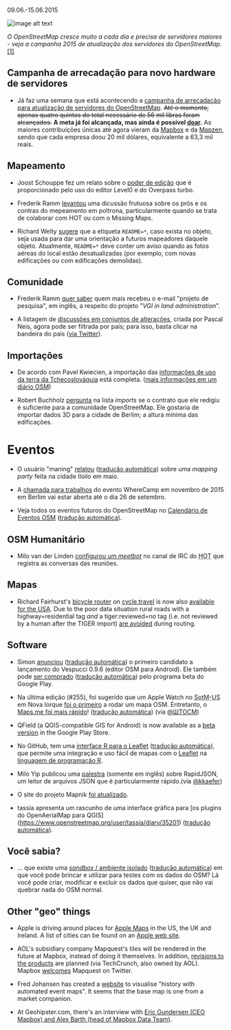 09.06.-15.06.2015

![image alt text](http://blog.openstreetmap.de/wp-uploads//2015/06/donate-for-new-hardware-2015-640.png)

*O OpenStreetMap cresce muito a cada dia e precisa de servidores maiores - veja a campanha 2015 de atualização dos servidores do OpenStreetMap*. [[1]](#campanha-de-arrecadação-para-novo-hardware-de-servidores)

## Campanha de arrecadação para novo hardware de servidores

* Já faz uma semana que está acontecendo a [campanha de arrecadação para atualização de servidores do OpenStreetMap][campanha]. <del>Até o momento, apenas quatro quintos do total necessário de 56 mil libras foram alcançados.</del> **A meta já foi alcançada, mas ainda é possível [doar][campanha].** As maiores contribuições únicas até agora vieram da [Mapbox] e da [Mapzen], sendo que cada empresa doou 20 mil dólares, equivalente a 63,3 mil reais.

[campanha]: http://donate.openstreetmap.org/server2015/
[Mapbox]: www.mapbox.com
[Mapzen]: www.mapzen.com

## Mapeamento

* Joost Schouppe fez um relato sobre o [poder de edição](http://www.openstreetmap.org/user/joost%20schouppe/diary/35194) que é proporcionado pelo uso do editor Level0 e do Overpass turbo.

* Frederik Ramm [levantou](https://lists.openstreetmap.org/pipermail/talk/2015-June/073264.html) uma dicussão frutuosa sobre os prós e os contras do mepeamento em poltrona, particularmente quando se trata de colaborar com HOT ou com o Missing Maps.

* Richard Welty [sugere](https://lists.openstreetmap.org/pipermail/talk/2015-June/073253.html) que a etiqueta `README=*`, caso exista no objeto, seja usada para dar uma orientação a futuros mapeadores daquele objeto. Atualmente, `README=*` deve conter um aviso quando as fotos aéreas do local estão desatualizadas (por exemplo, com novas edificações ou com edificações demolidas).

## Comunidade

* Frederik Ramm [quer saber](https://lists.openstreetmap.org/pipermail/talk/2015-June/073251.html) quem mais recebeu o e-mail "projeto de pesquisa", em inglês, a respeito do projeto "_VGI in land administration_".

* A listagem de [discussões em conjuntos de alterações](http://resultmaps.neis-one.org/osm-discussions#2/33.0/-33.8), criada por Pascal Neis, agora pode ser filtrada por país; para isso, basta clicar na  bandeira do país ([via Twitter](https://twitter.com/pascal_n/status/610182326824341504)).

## Importações

* De acordo com Pavel Kwiecien, a importação das [informações de uso da terra da Tchecoslováquia](https://lists.openstreetmap.org/pipermail/talk-cz/2015-June/011971.html) está completa. ([mais informações em um diário OSM](https://www.openstreetmap.org/user/xkomczax/diary/35230))

* Robert Buchholz [pergunta](https://lists.openstreetmap.org/pipermail/imports/2015-June/003944.html) na lista _imports_ se o contrato que ele redigiu é suficiente para a comunidade OpenStreetMap. Ele gostaria de importar dados 3D para a cidade de Berlim; a altura mínima das edificações.

# Eventos

* O usuário "maning" [relatou](https://www.openstreetmap.org/user/maning/diary/35196) ([tradução automática](https://translate.google.com/translate?hl=pt-BR&sl=en&tl=pt&u=https%3A%2F%2Fwww.openstreetmap.org%2Fuser%2Fmaning%2Fdiary%2F35196)) sobre uma *mapping party* feita na cidade Iloilo em maio.

* A [chamada para trabalhos](http://wherecamp.de/cfp) do evento WhereCamp em novembro de 2015 em Berlim vai estar aberta até o dia 26 de setembro.

* Veja todos os eventos futuros do OpenStreetMap no [Calendário de Eventos OSM](https://wiki.openstreetmap.org/wiki/Current_events) ([tradução automática](https://translate.google.com/translate?hl=pt-BR&sl=en&tl=pt&u=https%3A%2F%2Fwiki.openstreetmap.org%2Fwiki%2FCurrent_events)).

## OSM Humanitário

* Milo van der Linden [configurou um *meetbot*](https://lists.openstreetmap.org/pipermail/hot/2015-June/009486.html) no canal de IRC do <abbr title="Time Humanitário do OpenStreetMap (Humanitarian OpenStreetMap Team)">HOT</abbr>  que registra as conversas das reuniões.

## Mapas

* Richard Fairhurst's [bicycle router](http://cycle.travel/map) on [cycle.travel](http://cycle.travel/) is now also [available for the USA](https://lists.openstreetmap.org/pipermail/talk-us/2015-June/014991.html). Due to the poor data situation rural roads with a highway=residential tag *and* a tiger:reviewed=no tag (i.e. not reviewed by a human after the TIGER import) [are avoided](http://cycle.travel/map/journey/13139) during routing.

## Software

* Simon [anunciou](http://www.openstreetmap.org/user/SimonPoole/diary/35190) ([tradução automática](https://translate.google.com/translate?hl=pt-BR&sl=en&tl=pt&u=http%3A%2F%2Fwww.openstreetmap.org%2Fuser%2FSimonPoole%2Fdiary%2F35190&sandbox=1)) o primeiro candidato a lançamento do Vespucci 0.9.6 (editor OSM para Android). Ele também pode [ser comprado](http://www.openstreetmap.org/user/SimonPoole/diary/35210) ([tradução automática](https://translate.google.com/translate?hl=pt-BR&sl=en&tl=pt&u=http%3A%2F%2Fwww.openstreetmap.org%2Fuser%2FSimonPoole%2Fdiary%2F35210&sandbox=1)) pelo programa beta do Google Play.

* Na última edição (#255), foi sugerido que um Apple Watch no <abbr title="Estado do Mapa - Estados Unidos (State of the Map - United States)">SotM-US</abbr> em Nova Iorque [foi o primeiro](https://twitter.com/OSM_Tech/status/607936023075680256) a rodar um mapa OSM.  Entretanto, o [Maps.me foi mais rápido](http://blog.maps.me/2015/05/mapsme-version-for-apple-watch-how-to.html)! ([tradução automática](https://translate.google.com/translate?hl=pt-BR&sl=en&tl=pt&u=http%3A%2F%2Fblog.maps.me%2F2015%2F05%2Fmapsme-version-for-apple-watch-how-to.html))   (via [@ШТОСМ](https://twitter.com/shtosm/status/608906204803440640))

* QField (a QGIS-compatible GIS for Android) is now available as a [beta version](http://www.opengis.ch/2015/06/15/qfield-in-the-wild/) in the Google Play Store.

* No GitHub, tem uma [interface R para o Leaflet](http://rstudio.github.io/leaflet/) ([tradução automática](https://translate.google.com/translate?hl=pt-BR&sl=en&tl=pt&u=http%3A%2F%2Frstudio.github.io%2Fleaflet%2F)), que permite uma integração e uso fácil de mapas com o [Leaflet](http://leafletjs.com/) na [linguagem de programação R](https://pt.wikipedia.org/wiki/R_%28linguagem_de_programa%C3%A7%C3%A3o%29).

* Milo Yip publicou uma [palestra](http://pt.slideshare.net/miloyip/how-to-write-the-fastest-json-parser-writer-in-the-world-20150328) (somente em inglês) sobre RapidJSON, um leitor de arquivos JSON que é particularmente rápido.(via [@kkaefer](https://twitter.com/kkaefer/status/610106126206636033))

* O site do projeto Mapnik [foi atualizado](http://mapnik.org/).

* tassia apresenta um rascunho de uma interface gráfica para [os plugins do OpenAerialMap para QGIS] (https://www.openstreetmap.org/user/tassia/diary/35201) ([tradução automática](https://translate.google.com/translate?hl=pt-BR&sl=en&tl=pt&u=https%3A%2F%2Fwww.openstreetmap.org%2Fuser%2Ftassia%2Fdiary%2F35201&sandbox=1)).

## Você sabia?

* ... que existe uma [*sandbox* / ambiente isolado](http://wiki.openstreetmap.org/wiki/Sandbox_for_editing) ([tradução automática](https://translate.google.com/translate?sl=en&tl=pt&js=y&prev=_t&hl=pt-BR&ie=UTF-8&u=http%3A%2F%2Fwiki.openstreetmap.org%2Fwiki%2FSandbox_for_editing)) em que você pode brincar e utilizar para testes com os dados do OSM? Lá você pode criar, modificar e excluir os dados que quiser, que não vai quebrar nada do OSM normal.

## Other "geo" things

* Apple is driving around places for [Apple Maps](http://www.macrumors.com/2015/06/17/apple-maps-vehicles-england-new-orleans/) in the US, the UK and Ireland. A list of cities can be found on an [Apple web site](http://maps.apple.com/vehicles/).

* AOL's subsidiary company Mapquest's tiles will be rendered in the future at Mapbox, instead of doing it themselves. In addition, [revisions to the products](http://techcrunch.com/2015/06/09/mapquest-confirms-mapbox-partnership/) are planned (via TechCrunch, also owned by AOL). Mapbox [welcomes](https://twitter.com/Mapbox/status/608290015924383744) Mapquest on Twitter.

* Fred Johansen has created a [website](http://blog.wikimedia.de/2015/05/30/visualizing-history-with-automated-event-maps/) to visualise "history with automated event maps". It seems that the base map is one from a market companion.

* At Geohipster.com, there's an interview with [Eric Gundersen (CEO Mapbox) and Alex Barth (head of Mapbox Data Team)](http://geohipster.com/2015/06/15/eric-gundersen-alex-barth-working-in-the-open-lets-us-meet-really-cool-people/).
